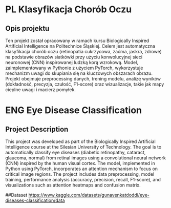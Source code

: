 # PL Klasyfikacja Chorób Oczu
## Opis projektu 

Ten projekt został opracowany w ramach kursu Biologically Inspired Artificial Intelligence na Politechnice Śląskiej. 
Celem jest automatyczna klasyfikacja chorób oczu (retinopatia cukrzycowa, zaćma, jaskra, zdrowe) na podstawie obrazów siatkówki przy użyciu konwolucyjnej sieci neuronowej (CNN) inspirowanej ludzką korą wzrokową. 
Model, zaimplementowany w Pythonie z użyciem PyTorch, wykorzystuje mechanizm uwagi do skupiania się na kluczowych obszarach obrazu. 
Projekt obejmuje preprocessing danych, trening modelu, analizę wyników (dokładność, precyzja, czułość, F1-score) oraz wizualizacje, 
takie jak mapy cieplne uwagi i macierz pomyłek.

# ENG Eye Disease Classification
## Project Description 

This project was developed as part of the Biologically Inspired Artificial Intelligence course at the Silesian University of Technology. 
The goal is to automatically classify eye diseases (diabetic retinopathy, cataract, glaucoma, normal) from retinal images using a convolutional neural network (CNN) inspired by the human visual cortex. 
The model, implemented in Python using PyTorch, incorporates an attention mechanism to focus on critical image regions. 
The project includes data preprocessing, model training, performance analysis (accuracy, precision, recall, F1-score), and visualizations such as attention heatmaps and confusion matrix.

##Dataset
https://www.kaggle.com/datasets/gunavenkatdoddi/eye-diseases-classification/data


